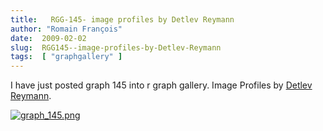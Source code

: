 ```yaml
---
title:   RGG-145- image profiles by Detlev Reymann
author: "Romain François"
date:  2009-02-02
slug:  RGG145--image-profiles-by-Detlev-Reymann
tags:  [ "graphgallery" ]
---
```

<div class="post-content">I have just posted graph 145 into r graph gallery. Image Profiles by <a href="http://www.reymann.eu">Detlev Reymann</a>. 

<a href="http://addictedtor.free.fr/graphiques/RGraphGallery.php?graph=145"><img src="/public/posts/graphgallery/graph_145_m.jpg" alt="graph_145.png" style="margin: 0 auto; display: block;" title="graph_145.png, fév. 2009"></a>
</div>

